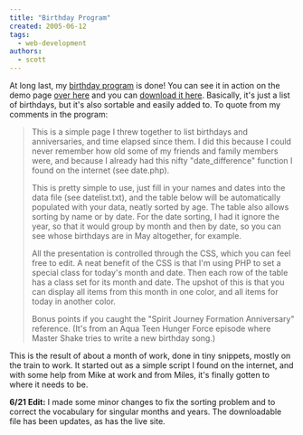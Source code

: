 ```yaml
---
title: "Birthday Program"
created: 2005-06-12
tags: 
  - web-development
authors: 
  - scott
---
```


At long last, my [birthday program](/projects/dates/) is done! You can see it in action on the demo page [over here](/projects/dates/) and you can [download it here](/projects/dates/date.zip). Basically, it's just a list of birthdays, but it's also sortable and easily added to. To quote from my comments in the program:

> This is a simple page I threw together to list birthdays and anniversaries, and time elapsed since them. I did this because I could never remember how old some of my friends and family members were, and because I already had this nifty "date\_difference" function I found on the internet (see date.php).
> 
> This is pretty simple to use, just fill in your names and dates into the data file (see datelist.txt), and the table below will be automatically populated with your data, neatly sorted by age. The table also allows sorting by name or by date. For the date sorting, I had it ignore the year, so that it would group by month and then by date, so you can see whose birthdays are in May altogether, for example.
> 
> All the presentation is controlled through the CSS, which you can feel free to edit. A neat benefit of the CSS is that I'm using PHP to set a special class for today's month and date. Then each row of the table has a class set for its month and date. The upshot of this is that you can display all items from this month in one color, and all items for today in another color.
> 
> Bonus points if you caught the "Spirit Journey Formation Anniversary" reference. (It's from an Aqua Teen Hunger Force episode where Master Shake tries to write a new birthday song.)

This is the result of about a month of work, done in tiny snippets, mostly on the train to work. It started out as a simple script I found on the internet, and with some help from Mike at work and from Miles, it's finally gotten to where it needs to be.

**6/21 Edit:** I made some minor changes to fix the sorting problem and to correct the vocabulary for singular months and years. The downloadable file has been updates, as has the live site.
